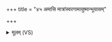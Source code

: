 +++
title = "४५ अमासि मात्रांस्वरगामायुष्मान्भूयासम्"

+++
<details><summary>मूलम् (VS)</summary>

अमा॑सि॒ मात्रां॒स्व᳡रगा॒मायु॑ष्मान्भूयासम्। यथाप॑रं॒ न मासा॑तै श॒ते श॒रत्सु॑ नो पु॒रा ॥
</details>